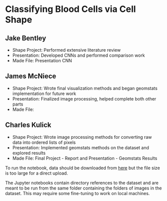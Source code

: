 # Classifying Blood Cells via Cell Shape

## Jake Bentley
- Shape Project: Performed extensive literature review
- Presentation: Developed CNNs and performed comparison work
- Made File: Presentation CNN

## James McNiece
- Shape Project: Wrote final visualization methods and began geomstats implementation for future work
- Presentation: Finalized image processing, helped complete both other parts
- Made File:

## Charles Kulick
- Shape Project: Wrote image processing methods for converting raw data into ordered lists of pixels
- Presentation: Implemented geomstats methods on the dataset and explored results
- Made File: Final Project - Report and Presentation - Geomstats Results


To run the notebook, data should be downloaded from [here](https://zenodo.org/record/6496656/files/bloodmnist.npz?download=1) but the file size is too large for a direct upload.

The Jupyter notebooks contain directory references to the dataset and are meant to be run from the same folder containing the folders of images in the dataset. This may require some fine-tuning to work on local machines.
